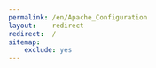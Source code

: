 ```yaml
---
permalink: /en/Apache_Configuration
layout:    redirect
redirect:  /
sitemap:
    exclude: yes
---
```

